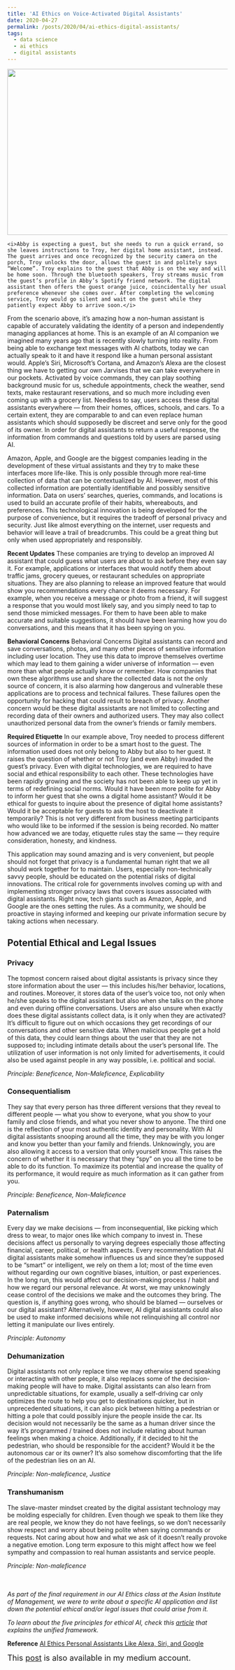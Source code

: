 ```yaml
---
title: 'AI Ethics on Voice-Activated Digital Assistants'
date: 2020-04-27
permalink: /posts/2020/04/ai-ethics-digital-assistants/
tags:
  - data science
  - ai ethics
  - digital assistants
---
```


<img src='/images/posts/alexa.png' width='680' height='380'>

    <i>Abby is expecting a guest, but she needs to run a quick errand, so she leaves instructions to Troy, her digital home assistant, instead. The guest arrives and once recognized by the security camera on the porch, Troy unlocks the door, allows the guest in and politely says “Welcome”. Troy explains to the guest that Abby is on the way and will be home soon. Through the bluetooth speakers, Troy streams music from the guest’s profile in Abby’s Spotify friend network. The digital assistant then offers the guest orange juice, coincidentally her usual preference whenever she comes over. After completing the welcoming service, Troy would go silent and wait on the guest while they patiently expect Abby to arrive soon.</i>

From the scenario above, it’s amazing how a non-human assistant is capable of accurately validating the identity of a person and independently managing appliances at home. This is an example of an AI companion we imagined many years ago that is recently slowly turning into reality. From being able to exchange text messages with AI chatbots, today we can actually speak to it and have it respond like a human personal assistant would. Apple’s Siri, Microsoft’s Cortana, and Amazon’s Alexa are the closest thing we have to getting our own Jarvises that we can take everywhere in our pockets. Activated by voice commands, they can play soothing background music for us, schedule appointments, check the weather, send texts, make restaurant reservations, and so much more including even coming up with a grocery list. Needless to say, users access these digital assistants everywhere — from their homes, offices, schools, and cars. To a certain extent, they are comparable to and can even replace human assistants which should supposedly be discreet and serve only for the good of its owner. In order for digital assistants to return a useful response, the information from commands and questions told by users are parsed using AI.

Amazon, Apple, and Google are the biggest companies leading in the development of these virtual assistants and they try to make these interfaces more life-like. This is only possible through more real-time collection of data that can be contextualized by AI. However, most of this collected information are potentially identifiable and possibly sensitive information. Data on users’ searches, queries, commands, and locations is used to build an accurate profile of their habits, whereabouts, and preferences. This technological innovation is being developed for the purpose of convenience, but it requires the tradeoff of personal privacy and security. Just like almost everything on the internet, user requests and behavior will leave a trail of breadcrumbs. This could be a great thing but only when used appropriately and responsibly.

**Recent Updates**
These companies are trying to develop an improved AI assistant that could guess what users are about to ask before they even say it. For example, applications or interfaces that would notify them about traffic jams, grocery queues, or restaurant schedules on appropriate situations. They are also planning to release an improved feature that would show you recommendations every chance it deems necessary. For example, when you receive a message or photo from a friend, it will suggest a response that you would most likely say, and you simply need to tap to send those mimicked messages. For them to have been able to make accurate and suitable suggestions, it should have been learning how you do conversations, and this means that it has been spying on you.

**Behavioral Concerns**
Behavioral Concerns
Digital assistants can record and save conversations, photos, and many other pieces of sensitive information including user location. They use this data to improve themselves overtime which may lead to them gaining a wider universe of information — even more than what people actually know or remember. How companies that own these algorithms use and share the collected data is not the only source of concern, it is also alarming how dangerous and vulnerable these applications are to process and technical failures. These failures open the opportunity for hacking that could result to breach of privacy. Another concern would be these digital assistants are not limited to collecting and recording data of their owners and authorized users. They may also collect unauthorized personal data from the owner’s friends or family members.

**Required Etiquette**
In our example above, Troy needed to process different sources of information in order to be a smart host to the guest. The information used does not only belong to Abby but also to her guest. It raises the question of whether or not Troy (and even Abby) invaded the guest’s privacy. Even with digital technologies, we are required to have social and ethical responsibility to each other. These technologies have been rapidly growing and the society has not been able to keep up yet in terms of redefining social norms. Would it have been more polite for Abby to inform her guest that she owns a digital home assistant? Would it be ethical for guests to inquire about the presence of digital home assistants? Would it be acceptable for guests to ask the host to deactivate it temporarily? This is not very different from business meeting participants who would like to be informed if the session is being recorded. No matter how advanced we are today, etiquette rules stay the same — they require consideration, honesty, and kindness.

This application may sound amazing and is very convenient, but people should not forget that privacy is a fundamental human right that we all should work together for to maintain. Users, especially non-technically savvy people, should be educated on the potential risks of digital innovations. The critical role for governments involves coming up with and implementing stronger privacy laws that covers issues associated with digital assistants. Right now, tech giants such as Amazon, Apple, and Google are the ones setting the rules. As a community, we should be proactive in staying informed and keeping our private information secure by taking actions when necessary. 

## Potential Ethical and Legal Issues

### Privacy
The topmost concern raised about digital assistants is privacy since they store information about the user — this includes his/her behavior, locations, and routines. Moreover, it stores data of the user’s voice too, not only when he/she speaks to the digital assistant but also when she talks on the phone and even during offline conversations. Users are also unsure when exactly does these digital assistants collect data, is it only when they are activated? It’s difficult to figure out on which occasions they get recordings of our conversations and other sensitive data. When malicious people get a hold of this data, they could learn things about the user that they are not supposed to; including intimate details about the user’s personal life. The utilization of user information is not only limited for advertisements, it could also be used against people in any way possible, i.e. political and social.

*Principle: Beneficence, Non-Maleficence, Explicability*

### Consequentialism
They say that every person has three different versions that they reveal to different people — what you show to everyone, what you show to your family and close friends, and what you never show to anyone. The third one is the reflection of your most authentic identity and personality. With AI digital assistants snooping around all the time, they may be with you longer and know you better than your family and friends. Unknowingly, you are also allowing it access to a version that only yourself know. This raises the concern of whether it is necessary that they “spy” on you all the time to be able to do its function. To maximize its potential and increase the quality of its performance, it would require as much information as it can gather from you.

*Principle: Beneficence, Non-Maleficence*

### Paternalism
Every day we make decisions — from inconsequential, like picking which dress to wear, to major ones like which company to invest in. These decisions affect us personally to varying degrees especially those affecting financial, career, political, or health aspects. Every recommendation that AI digital assistants make somehow influences us and since they’re supposed to be “smart” or intelligent, we rely on them a lot; most of the time even without regarding our own cognitive biases, intuition, or past experiences. In the long run, this would affect our decision-making process / habit and how we regard our personal relevance. At worst, we may unknowingly cease control of the decisions we make and the outcomes they bring. The question is, if anything goes wrong, who should be blamed — ourselves or our digital assistant? Alternatively, however, AI digital assistants could also be used to make informed decisions while not relinquishing all control nor letting it manipulate our lives entirely.

*Principle: Autonomy* 

### Dehumanization
Digital assistants not only replace time we may otherwise spend speaking or interacting with other people, it also replaces some of the decision-making people will have to make. Digital assistants can also learn from unpredictable situations, for example, usually a self-driving car only optimizes the route to help you get to destinations quicker, but in unprecedented situations, it can also pick between hitting a pedestrian or hitting a pole that could possibly injure the people inside the car. Its decision would not necessarily be the same as a human driver since the way it’s programmed / trained does not include relating about human feelings when making a choice. Additionally, if it decided to hit the pedestrian, who should be responsible for the accident? Would it be the autonomous car or its owner? It’s also somehow discomforting that the life of the pedestrian lies on an AI.

*Principle: Non-maleficence, Justice*

### Transhumanism
The slave-master mindset created by the digital assistant technology may be molding especially for children. Even though we speak to them like they are real people, we know they do not have feelings, so we don’t necessarily show respect and worry about being polite when saying commands or requests. Not caring about how and what we ask of it doesn’t really provoke a negative emotion. Long term exposure to this might affect how we feel sympathy and compassion to real human assistants and service people.

*Principle: Non-maleficence*

<br><br>
*As part of the final requirement in our AI Ethics class at the Asian Institute of Management, we were to write about a specific AI application and list down the potential ethical and/or legal issues that could arise from it.*

*To learn about the five principles for ethical AI, check this [article](https://hdsr.mitpress.mit.edu/pub/l0jsh9d1/release/6) that explains the unified framework.*

**Reference**
[AI Ethics Personal Assistants Like Alexa, Siri, and Google](https://medium.com/%C3%A9clair%C3%A9/ai-ethics-personal-assistants-like-alexa-siri-and-google-home-d54ba05dadd3)

<font size='4'>This [post](https://medium.com/@bengielyn/ai-ethics-on-voice-activated-digital-assistants-bb2ea0e3fb80) is also available in my medium account.</font>